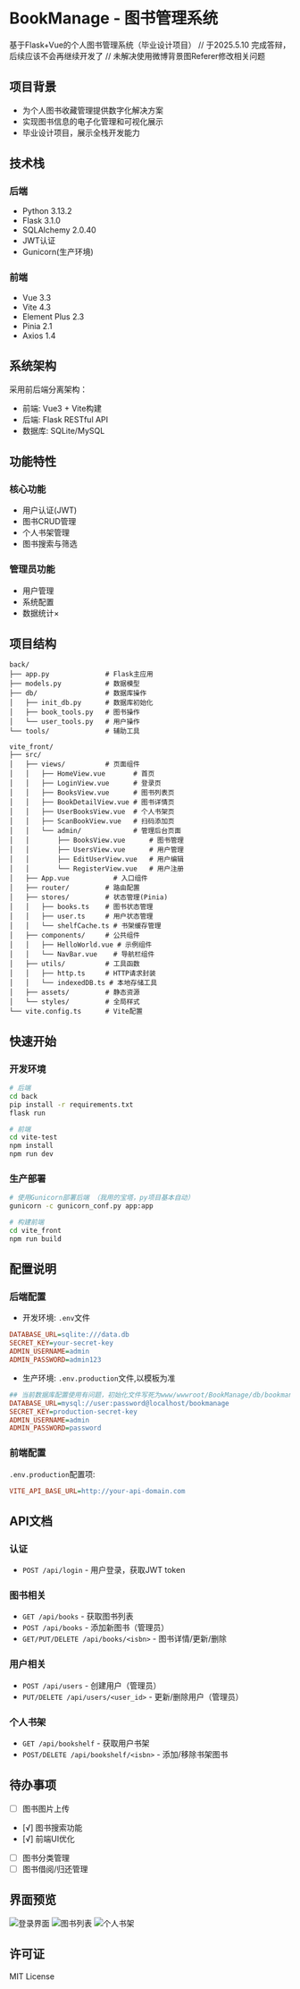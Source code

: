 # BookManage - 图书管理系统

基于Flask+Vue的个人图书管理系统（毕业设计项目）
// 于2025.5.10 完成答辩，后续应该不会再继续开发了
// 未解决使用微博背景图Referer修改相关问题

## 项目背景
- 为个人图书收藏管理提供数字化解决方案
- 实现图书信息的电子化管理和可视化展示
- 毕业设计项目，展示全栈开发能力

## 技术栈

### 后端
- Python 3.13.2
- Flask 3.1.0
- SQLAlchemy 2.0.40
- JWT认证
- Gunicorn(生产环境)

### 前端
- Vue 3.3
- Vite 4.3
- Element Plus 2.3
- Pinia 2.1
- Axios 1.4

## 系统架构

采用前后端分离架构：
- 前端: Vue3 + Vite构建
- 后端: Flask RESTful API
- 数据库: SQLite/MySQL

## 功能特性

### 核心功能
- 用户认证(JWT)
- 图书CRUD管理
- 个人书架管理
- 图书搜索与筛选

### 管理员功能
- 用户管理
- 系统配置
- 数据统计×

## 项目结构


```
back/
├── app.py              # Flask主应用
├── models.py           # 数据模型
├── db/                 # 数据库操作
│   ├── init_db.py      # 数据库初始化
│   ├── book_tools.py   # 图书操作
│   └── user_tools.py   # 用户操作
└── tools/              # 辅助工具

vite_front/
├── src/
│   ├── views/          # 页面组件
│   │   ├── HomeView.vue       # 首页
│   │   ├── LoginView.vue      # 登录页
│   │   ├── BooksView.vue      # 图书列表页
│   │   ├── BookDetailView.vue # 图书详情页
│   │   ├── UserBooksView.vue  # 个人书架页
│   │   ├── ScanBookView.vue   # 扫码添加页
│   │   └── admin/             # 管理后台页面
│   │       ├── BooksView.vue      # 图书管理
│   │       ├── UsersView.vue      # 用户管理
│   │       ├── EditUserView.vue   # 用户编辑
│   │       └── RegisterView.vue   # 用户注册
│   ├── App.vue           # 入口组件
│   ├── router/         # 路由配置
│   ├── stores/         # 状态管理(Pinia)
│   │   ├── books.ts    # 图书状态管理
│   │   ├── user.ts     # 用户状态管理
│   │   └── shelfCache.ts # 书架缓存管理
│   ├── components/     # 公共组件
│   │   ├── HelloWorld.vue # 示例组件
│   │   └── NavBar.vue    # 导航栏组件
│   ├── utils/          # 工具函数
│   │   ├── http.ts     # HTTP请求封装
│   │   └── indexedDB.ts # 本地存储工具
│   ├── assets/         # 静态资源
│   └── styles/         # 全局样式
└── vite.config.ts      # Vite配置
```

## 快速开始

### 开发环境
```bash
# 后端
cd back
pip install -r requirements.txt
flask run

# 前端 
cd vite-test
npm install
npm run dev
```

### 生产部署
```bash
# 使用Gunicorn部署后端 （我用的宝塔，py项目基本自动）
gunicorn -c gunicorn_conf.py app:app

# 构建前端
cd vite_front
npm run build
```

## 配置说明

### 后端配置
- 开发环境: `.env`文件
```ini
DATABASE_URL=sqlite:///data.db
SECRET_KEY=your-secret-key
ADMIN_USERNAME=admin
ADMIN_PASSWORD=admin123
```

- 生产环境: `.env.production`文件,以模板为准
```ini
## 当前数据库配置使用有问题，初始化文件写死为www/wwwroot/BookManage/db/bookmanage.db
DATABASE_URL=mysql://user:password@localhost/bookmanage
SECRET_KEY=production-secret-key
ADMIN_USERNAME=admin
ADMIN_PASSWORD=password
```

### 前端配置
`.env.production`配置项:
```ini
VITE_API_BASE_URL=http://your-api-domain.com
```

## API文档

### 认证
- `POST /api/login` - 用户登录，获取JWT token

### 图书相关
- `GET /api/books` - 获取图书列表
- `POST /api/books` - 添加新图书（管理员）
- `GET/PUT/DELETE /api/books/<isbn>` - 图书详情/更新/删除

### 用户相关
- `POST /api/users` - 创建用户（管理员）
- `PUT/DELETE /api/users/<user_id>` - 更新/删除用户（管理员）

### 个人书架
- `GET /api/bookshelf` - 获取用户书架
- `POST/DELETE /api/bookshelf/<isbn>` - 添加/移除书架图书

## 待办事项
- [ ] 图书图片上传
- [√] 图书搜索功能
- [√] 前端UI优化
- [ ] 图书分类管理
- [ ] 图书借阅/归还管理

## 界面预览
![登录界面](docs/login.png)
![图书列表](docs/books.png)
![个人书架](docs/bookshelf.png)

## 许可证
MIT License
